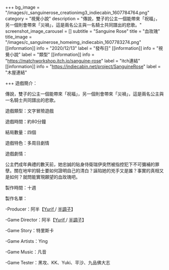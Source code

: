 +++
bg_image = "/images/c_sanguinerose_creationimg3_indiecabin_1607784764.png"
category = "視覺小說"
description = "傳說，雙子的公主一個能帶來「祝福」，另一個則會帶來「災禍」，這是兩名公主與一名騎士共同譜出的悲歌。"
screenshot_image_carousel = []
subtitle = "Sanguine Rose"
title = "血玫瑰"
title_image = "/images/c_sanguinerose_homeimg_indiecabin_1607783274.png"
[[information]]
info = "2020/12/13"
label = "發布日"
[[information]]
info = "視覺小說"
label = "類型"
[[information]]
info = "https://matchworkshop.itch.io/sanguine-rose"
label = "itch連結"
[[information]]
info = "https://indiecabin.net/project/SanguineRose"
label = "木屋連結"

+++
遊戲簡介：

傳說，雙子的公主一個能帶來「祝福」，另一個則會帶來「災禍」，這是兩名公主與一名騎士共同譜出的悲歌。

遊戲類型：文字冒險遊戲

遊戲時間：約80分鐘

結局數量：四個

遊戲特色：多周目劇情

遊戲劇情：

公主們成年典禮的數天前，她忠誠的貼身侍衛瑞伊突然被指控犯下不可彌補的罪孽。關在地牢的騎士要如何證明自己的清白？誣陷她的兇手又是誰？事實的真相又是如何？就問能實現願望的血玫瑰吧。

製作時間：十週

製作名單：

\-Producer：阿半【[Yurif ](https://www.facebook.com/gaming/yurif.original/)/ [半調子](https://home.gamer.com.tw/creationCategory.php?owner=lynn40725&c=443350)】

\-Game Director：阿半【[Yurif ](https://www.facebook.com/gaming/yurif.original/)/ [半調子](https://home.gamer.com.tw/creationCategory.php?owner=lynn40725&c=443350)】

\-Game Story：特里斯卡

\-Game Artists：Ying

\-Game Music：凡音

\-Game Tester：黑攻、KK、Yuki、平沙、九品佛大志